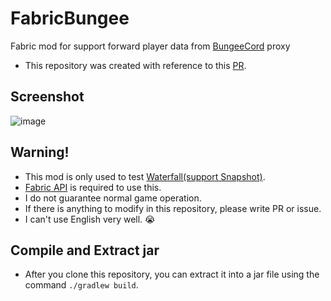 # FabricBungee
Fabric mod for support forward player data from [BungeeCord](https://github.com/SpigotMC/BungeeCord) proxy
 - This repository was created with reference to this [PR](https://github.com/OKTW-Network/FabricProxy/pull/15).


## Screenshot
![image](https://user-images.githubusercontent.com/45729082/121571406-efddec80-ca5d-11eb-891e-03f76f510eab.png)


## Warning!
 - This mod is only used to test [Waterfall(support Snapshot)](https://github.com/LemonCaramel/Waterfall).
- [Fabric API](https://www.curseforge.com/minecraft/mc-mods/fabric-api/files) is required to use this.
 - I do not guarantee normal game operation.
 - If there is anything to modify in this repository, please write PR or issue.
 - I can't use English very well. :sob:

## Compile and Extract jar
- After you clone this repository, you can extract it into a jar file using the command `./gradlew build`.
